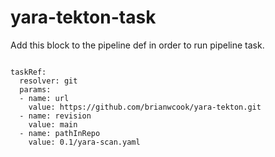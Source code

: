 # yara-tekton-task

Add this block to the pipeline def in order to run pipeline task.

```

taskRef:
  resolver: git
  params:
  - name: url
    value: https://github.com/brianwcook/yara-tekton.git
  - name: revision
    value: main
  - name: pathInRepo
    value: 0.1/yara-scan.yaml

